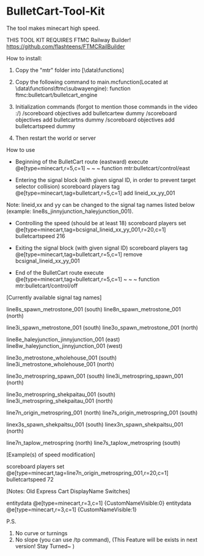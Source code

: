 # BulletCart-Tool-Kit
The tool makes minecart high speed.

THIS TOOL KIT REQUIRES FTMC Railway Builder!
https://github.com/flashteens/FTMCRailBuilder

How to install:

1. Copy the "mtr" folder into [<your world folder>\data\functions]

2. Copy the following command to main.mcfunction(Located at <your world folder>\data\functions\ftmc\subwayengine):
function ftmc:bulletcart/bulletcart_engine

3. Initialization commands (forgot to mention those commands in the video :/)
/scoreboard objectives add bulletcartew dummy
/scoreboard objectives add bulletcartns dummy
/scoreboard objectives add bulletcartspeed dummy

4. Then restart the world or server

How to use

* Beginning of the BulletCart route (eastward)
execute @e[type=minecart,r=5,c=1] ~ ~ ~ function mtr:bulletcart/control/east

* Entering the signal block (with given signal ID, in order to prevent target selector collision)
scoreboard players tag @e[type=minecart,tag=bulletcart,r=5,c=1] add lineid_xx_yy_001

Note: lineid,xx and yy can be changed to the signal tag names listed below (example: line8s_jinnyjunction_haleyjunction_001).

* Controlling the speed (should be at least 18)
scoreboard players set @e[type=minecart,tag=bcsignal_lineid_xx_yy_001,r=20,c=1] bulletcartspeed 216

* Exiting the signal block (with given signal ID)
scoreboard players tag @e[type=minecart,tag=bulletcart,r=5,c=1] remove bcsignal_lineid_xx_yy_001

* End of the BulletCart route
execute @e[type=minecart,tag=bulletcart,r=5,c=1] ~ ~ ~ function mtr:bulletcart/control/off



[Currently available signal tag names]

line8s_spawn_metrostone_001 (south)
line8n_spawn_metrostone_001 (north)

line3i_spawn_metrostone_001 (south)
line3o_spawn_metrostone_001 (north)

line8e_haleyjunction_jinnyjunction_001 (east)
line8w_haleyjunction_jinnyjunction_001 (west)

line3o_metrostone_wholehouse_001 (south)
line3i_metrostone_wholehouse_001 (north)

line3o_metrospring_spawn_001 (south)
line3i_metrospring_spawn_001 (north)

line3o_metrospring_shekpaitau_001 (south)
line3i_metrospring_shekpaitau_001 (north)

line7n_origin_metrospring_001 (north)
line7s_origin_metrospring_001 (south)

linex3s_spawn_shekpaitsu_001 (south)
linex3n_spawn_shekpaitsu_001 (north)

line7n_taplow_metrospring (north)
line7s_taplow_metrospring (south)




[Example(s) of speed modification]

scoreboard players set @e[type=minecart,tag=line7n_origin_metrospring_001,r=20,c=1] bulletcartspeed 72



[Notes: Old Express Cart DisplayName Switches]

entitydata @e[type=minecart,r=3,c=1] {CustomNameVisible:0}
entitydata @e[type=minecart,r=3,c=1] {CustomNameVisible:1}

P.S.
1. No curve or turnings
2. No slope (you can use /tp command), (This Feature will be exists in next version! Stay Turned~ )
